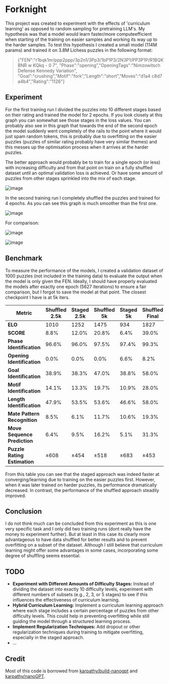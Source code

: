 # Forknight
This project was created to experiment with the effects of 'curriculum learning' as opposed to random sampling for pretraining LLM's.
My hypothesis was that a model would learn faster/more computeefficient when starting of the training on easier samples and working its way up to the harder samples.
To test this hypothesis I created a small model (114M params) and trained it on 3.8M Lichess puzzles in the following format:
> {"FEN":"r1bqk1nr/ppp2ppp/3p2n1/3Pp3/1bP1P3/2N3P1/PP3P1P/R1BQKBNR w KQkq - 0 7",
> "Phase":"opening","OpeningTags":"Nimzowitsch Defense Kennedy Variation",
> "Goal":"crushing","Motif":"fork","Length":"short","Moves":"d1a4 c8d7 a4b4","Rating":"1126"}

## Experiment
For the first training run I divided the puzzles into 10 different stages based on their rating and trained the model for 2 epochs.
If you look closely at this graph you can somewhat see those stages in the loss values.
You can probably also see in this graph that towards the end of the second epoch the model suddenly went completely of the rails to the point where it would just spam random tokens, this is probably due to overfitting on the easier puzzles (puzzles of similar rating probably have very similar themes) and this messes up the optimisation process when it arrives at the harder puzzles.

The better approach would probably be to train for a single epoch (or less) with increasing difficulty and from that point on train on a fully shuffled dataset until an optimal validation loss is achieved. Or have some amount of puzzles from other stages sprinkled into the mix of each stage.

![image](https://github.com/user-attachments/assets/ae0deb1e-103d-4800-89ec-94ee21886b49)

In the second training run I completely shuffled the puzzles and trained for 4 epochs. As you can see this graph is much smoother than the first one.

![image](https://github.com/user-attachments/assets/6242f9e1-50fd-4440-853d-481fe8463b0b)

For comparison:

![image](https://github.com/user-attachments/assets/cb955be7-e782-454e-9956-3fdb30f02108)

![image](https://github.com/user-attachments/assets/39c1b3ec-9163-4d5a-bce7-0575040fd7ff)



## Benchmark
To measure the performance of the models, I created a validation dataset of 1000 puzzles (not included in the training data) to evaluate the output when the model is only given the FEN. Ideally, I should have properly evaluated the models after exactly one epoch (5627 iterations) to ensure a fair comparison, but I forgot to save the model at that point. The closest checkpoint I have is at 5k iters.

| **Metric**                 | **Shuffled 2.5k** | **Staged 2.5k** | **Shuffled 5k** | **Staged 5k** | **Shuffled Final**| **Random Guessing** |
|----------------------------|-------------------|-----------------|-----------------|---------------|-------------------|---------------------|
| **ELO**                    | 1010              | 1252            | 1475            | 934           | 1827              | N/A                 | 
| **SCORE**                  | 8.8%              | 12.0%           | 20.8%           | 6.4%          | 39.0%             | N/A                 |
| **Phase Identification**   | 96.6%             | 96.0%           | 97.5%           | 97.4%         | 99.3%             | 11.11%              |
| **Opening Identification** | 0.0%              | 0.0%            | 0.0%            | 6.6%          | 8.2%              | N/A                 |
| **Goal Identification**    | 38.9%             | 38.3%           | 47.0%           | 38.8%         | 58.0%             | 25%                 |
| **Motif Identification**   | 14.1%             | 13.3%           | 19.7%           | 10.9%         | 28.0%             | 4.35%               |
| **Length Identification**  | 47.9%             | 53.5%           | 53.6%           | 46.6%         | 58.0%             | 25%                 |
| **Mate Pattern Recognition**| 8.5%             | 6.1%            | 11.7%           | 10.6%         | 19.3%             | 7.69%               |
| **Move Sequence Prediction**| 6.4%             | 9.5%            | 16.2%           | 5.1%          | 31.3%             | N/A                 |
| **Puzzle Rating Estimation**| ±608             | ±454            | ±518            | ±683          | ±453              | ±650                |
From this table you can see that the staged approach was indeed faster at converging/learning due to training on the easier puzzles first. However, when it was later trained on harder puzzles, its performance dramatically decreased. In contrast, the performance of the shuffled approach steadily improved.


## Conclusion
I do not think much can be concluded from this experiment as this is one very specific task and I only did two training runs (dont really have the money to experiment further). But at least in this case its clearly more advantageous to have data shuffled for better results and to prevent overfitting on a subset of the dataset. Although I still believe that curriculum learning might offer some advantages in some cases, incorporating some degree of shuffling seems essential.

## TODO 
- **Experiment with Different Amounts of Difficulty Stages:** Instead of dividing the dataset into exactly 10 difficulty levels, experiment with different numbers of subsets (e.g., 2, 3, or 5 stages) to see if this influences the effectiveness of curriculum learning.
- **Hybrid Curriculum Learning:** Implement a curriculum learning approach where each stage includes a certain percentage of puzzles from other difficulty levels. This could help in preventing overfitting while still guiding the model through a structured learning process.
- **Implement Regularization Techniques:** Add dropout or other regularization techniques during training to mitigate overfitting, especially in the staged approach.
- ...


## Credit
Most of this code is borrowed from [karpathy/build-nanogpt](https://github.com/karpathy/build-nanogpt) and [karpathy/nanoGPT](https://github.com/karpathy/nanoGPT).

